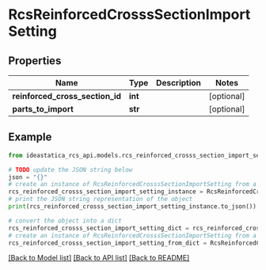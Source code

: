 # RcsReinforcedCrosssSectionImportSetting


## Properties

Name | Type | Description | Notes
------------ | ------------- | ------------- | -------------
**reinforced_cross_section_id** | **int** |  | [optional] 
**parts_to_import** | **str** |  | [optional] 

## Example

```python
from ideastatica_rcs_api.models.rcs_reinforced_crosss_section_import_setting import RcsReinforcedCrosssSectionImportSetting

# TODO update the JSON string below
json = "{}"
# create an instance of RcsReinforcedCrosssSectionImportSetting from a JSON string
rcs_reinforced_crosss_section_import_setting_instance = RcsReinforcedCrosssSectionImportSetting.from_json(json)
# print the JSON string representation of the object
print(rcs_reinforced_crosss_section_import_setting_instance.to_json())

# convert the object into a dict
rcs_reinforced_crosss_section_import_setting_dict = rcs_reinforced_crosss_section_import_setting_instance.to_dict()
# create an instance of RcsReinforcedCrosssSectionImportSetting from a dict
rcs_reinforced_crosss_section_import_setting_from_dict = RcsReinforcedCrosssSectionImportSetting.from_dict(rcs_reinforced_crosss_section_import_setting_dict)
```
[[Back to Model list]](../README.md#documentation-for-models) [[Back to API list]](../README.md#documentation-for-api-endpoints) [[Back to README]](../README.md)


